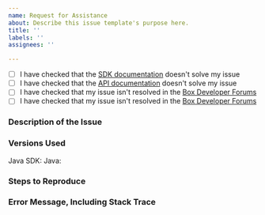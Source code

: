 ```yaml
---
name: Request for Assistance
about: Describe this issue template's purpose here.
title: ''
labels: ''
assignees: ''

---
```


- [ ] I have checked that the [SDK documentation][sdk-docs] doesn't solve my issue
- [ ] I have checked that the [API documentation][api-docs] doesn't solve my issue
- [ ] I have checked that my issue isn't resolved in the [Box Developer Forums][dev-forums]
- [ ] I have checked that my issue isn't resolved in the [Box Developer Forums][dev-forums]

### Description of the Issue
<!-- Replace this text with a description of what problem you're having. -->
<!-- Please include as much detail as possible to help us troubleshoot! -->
<!-- If it isn't obvious, please include how the behavior you expect differs from what actually happened. -->
<!-- This is really important so we know how to start troubleshooting your issue. -->

### Versions Used
Java SDK: <!-- Replace with the version of the Java SDK you're using. -->
Java: <!-- Replace with the version of Java your application is running on. -->

### Steps to Reproduce
<!-- Please include detailed steps to reproduce the issue you're seeing, if possible. -->
<!-- If you don't have a reproducible error, please make sure that you give us as much detail -->
<!-- as you can about what your application was doing when the error occurred. -->
<!-- Good steps to reproduce the problem help speed up debugging for us and gets your issue resolved sooner! -->

### Error Message, Including Stack Trace
<!-- Replace with the full error output you're seeing, if applicable. -->
<!-- Please include the full stack trace to help us identify where the error is happening. -->

[sdk-docs]: ./doc
[api-docs]: https://developer.box.com/docs
[dev-forums]: https://community.box.com/t5/Platform-and-Development-Forum/bd-p/DeveloperForum
